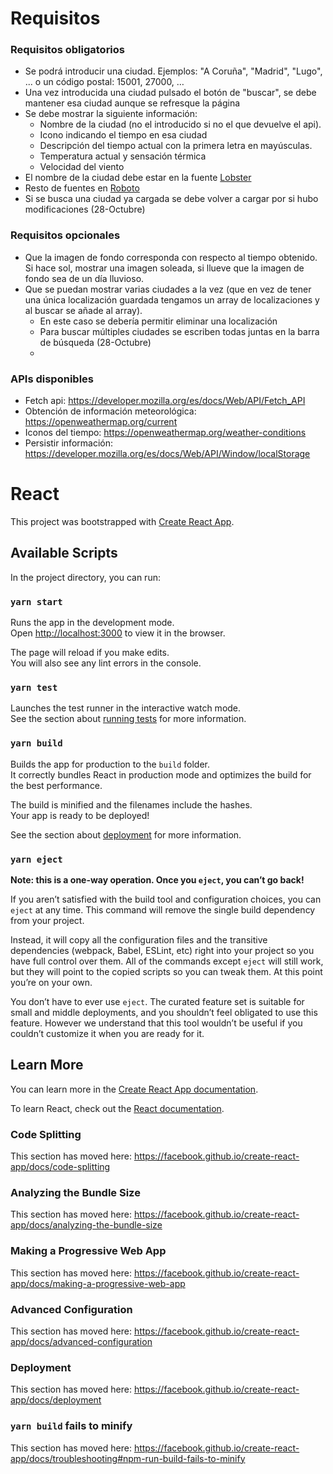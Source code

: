 
# Requisitos
### Requisitos obligatorios

- Se podrá introducir una ciudad. Ejemplos: "A Coruña", "Madrid", "Lugo", ... o un código postal: 15001, 27000, …
- Una vez introducida una ciudad pulsado el botón de "buscar", se debe mantener esa ciudad aunque se refresque la página
- Se debe mostrar la siguiente información:
  - Nombre de la ciudad (no el introducido si no el que devuelve el api).
  - Icono indicando el tiempo en esa ciudad
  - Descripción del tiempo actual con la primera letra en mayúsculas.
  - Temperatura actual y sensación térmica
  -  Velocidad del viento
- El nombre de la ciudad debe estar en la fuente [Lobster](https://fonts.google.com/specimen/Lobster)
- Resto de fuentes en [Roboto](https://fonts.google.com/specimen/Roboto)
- Si se busca una ciudad ya cargada se debe volver a cargar por si hubo modificaciones (28-Octubre)
 

### Requisitos opcionales

- Que la imagen de fondo corresponda con respecto al tiempo obtenido. Si hace sol, mostrar una imagen soleada, si llueve que la imagen de fondo sea de un día lluvioso.
- Que se puedan mostrar varias ciudades a la vez (que en vez de tener una única localización guardada tengamos un array de localizaciones y al buscar se añade al array).
  - En este caso se debería permitir eliminar una localización
  - Para buscar múltiples ciudades se escriben todas juntas en la barra de búsqueda (28-Octubre)
  -

 

### APIs disponibles

- Fetch api: https://developer.mozilla.org/es/docs/Web/API/Fetch_API
- Obtención de información meteorológica: https://openweathermap.org/current
- Iconos del tiempo: https://openweathermap.org/weather-conditions
- Persistir información: https://developer.mozilla.org/es/docs/Web/API/Window/localStorage

# React
This project was bootstrapped with [Create React App](https://github.com/facebook/create-react-app).

## Available Scripts

In the project directory, you can run:

### `yarn start`

Runs the app in the development mode.<br />
Open [http://localhost:3000](http://localhost:3000) to view it in the browser.

The page will reload if you make edits.<br />
You will also see any lint errors in the console.

### `yarn test`

Launches the test runner in the interactive watch mode.<br />
See the section about [running tests](https://facebook.github.io/create-react-app/docs/running-tests) for more information.

### `yarn build`

Builds the app for production to the `build` folder.<br />
It correctly bundles React in production mode and optimizes the build for the best performance.

The build is minified and the filenames include the hashes.<br />
Your app is ready to be deployed!

See the section about [deployment](https://facebook.github.io/create-react-app/docs/deployment) for more information.

### `yarn eject`

**Note: this is a one-way operation. Once you `eject`, you can’t go back!**

If you aren’t satisfied with the build tool and configuration choices, you can `eject` at any time. This command will remove the single build dependency from your project.

Instead, it will copy all the configuration files and the transitive dependencies (webpack, Babel, ESLint, etc) right into your project so you have full control over them. All of the commands except `eject` will still work, but they will point to the copied scripts so you can tweak them. At this point you’re on your own.

You don’t have to ever use `eject`. The curated feature set is suitable for small and middle deployments, and you shouldn’t feel obligated to use this feature. However we understand that this tool wouldn’t be useful if you couldn’t customize it when you are ready for it.

## Learn More

You can learn more in the [Create React App documentation](https://facebook.github.io/create-react-app/docs/getting-started).

To learn React, check out the [React documentation](https://reactjs.org/).

### Code Splitting

This section has moved here: https://facebook.github.io/create-react-app/docs/code-splitting

### Analyzing the Bundle Size

This section has moved here: https://facebook.github.io/create-react-app/docs/analyzing-the-bundle-size

### Making a Progressive Web App

This section has moved here: https://facebook.github.io/create-react-app/docs/making-a-progressive-web-app

### Advanced Configuration

This section has moved here: https://facebook.github.io/create-react-app/docs/advanced-configuration

### Deployment

This section has moved here: https://facebook.github.io/create-react-app/docs/deployment

### `yarn build` fails to minify

This section has moved here: https://facebook.github.io/create-react-app/docs/troubleshooting#npm-run-build-fails-to-minify
